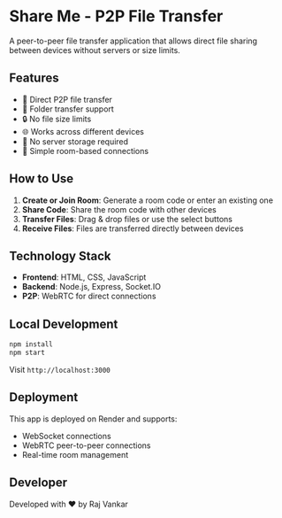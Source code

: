 # Share Me - P2P File Transfer

A peer-to-peer file transfer application that allows direct file sharing between devices without servers or size limits.

## Features

- 🚀 Direct P2P file transfer
- 📁 Folder transfer support
- 🔒 No file size limits
- 🌐 Works across different devices
- 💾 No server storage required
- 🎯 Simple room-based connections

## How to Use

1. **Create or Join Room**: Generate a room code or enter an existing one
2. **Share Code**: Share the room code with other devices
3. **Transfer Files**: Drag & drop files or use the select buttons
4. **Receive Files**: Files are transferred directly between devices

## Technology Stack

- **Frontend**: HTML, CSS, JavaScript
- **Backend**: Node.js, Express, Socket.IO
- **P2P**: WebRTC for direct connections

## Local Development

```bash
npm install
npm start
```

Visit `http://localhost:3000`

## Deployment

This app is deployed on Render and supports:

- WebSocket connections
- WebRTC peer-to-peer connections
- Real-time room management

## Developer

Developed with ❤️ by Raj Vankar
